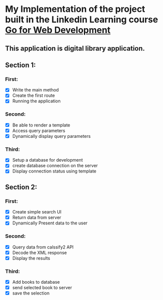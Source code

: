 # My Implementation of the project built in the Linkedin Learning course [Go for Web Development](https://www.linkedin.com/learning/learning-go-for-web-development/our-first-route)
## This application is digital library application.


## Section 1:
  ### First:
  - [x] Write the main method
  - [x] Create the first route
  - [x] Running the application

  ### Second:
  - [x] Be able to render a template
  - [x] Access query parameters
  - [x] Dynamically display query parameters

  ### Third:
  - [x] Setup a database for development
  - [x] create database connection on the server
  - [x] Display connection status using template

## Section 2:

### First:
- [x] Create simple search UI
- [x] Return data from server
- [x] Dynamically Present data to the user

### Second:
- [x] Query data from calssify2 API
- [x] Decode the XML response
- [x] Display the results

### Third:
- [x] Add books to database
- [x] send selected book to server
- [x] save the selection

